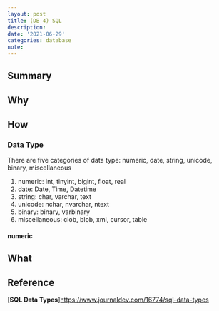 ```yaml
---
layout: post
title: (DB 4) SQL
description:
date: '2021-06-29'
categories: database
note: 
---
```


## Summary


## Why

## How
### Data Type
There are five categories of data type: numeric, date, string, unicode, binary, miscellaneous
1. numeric: int, tinyint, bigint, float, real
2. date: Date, Time, Datetime
3. string: char, varchar, text
4. unicode: nchar, nvarchar, ntext
5. binary: binary, varbinary
6. miscellaneous: clob, blob, xml, cursor, table
#### numeric


## What

## Reference
[**SQL Data Types**]https://www.journaldev.com/16774/sql-data-types

